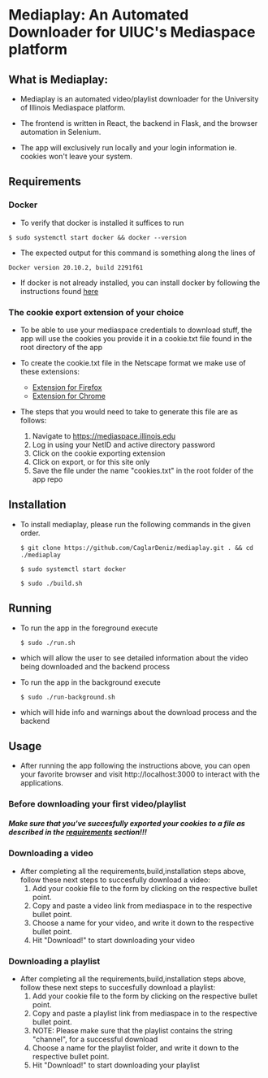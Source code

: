 # Mediaplay: An Automated Downloader for UIUC's Mediaspace platform

## What is Mediaplay: 

- Mediaplay is an automated video/playlist downloader for the University of Illinois Mediaspace platform. 
	
- The frontend is written in React, the backend in Flask, and the browser automation in Selenium.

- The app will exclusively run locally and your login information ie. cookies won't leave your system.

## Requirements
### Docker
- To verify that docker is installed it suffices to run 

`
	$ sudo systemctl start docker && docker --version
`

- The expected output for this command is something along the lines of 

`
	Docker version 20.10.2, build 2291f61
`

- If docker is not already installed, you can install docker by following the instructions found [here](https://docs.docker.com/get-docker/)

### The cookie export extension of your choice

- To be able to use your mediaspace credentials to download stuff, the app will use the cookies you provide it in a cookie.txt file found in the root directory of the app

- To create the cookie.txt file in the Netscape format we make use of these extensions: 
	- [Extension for Firefox](https://addons.mozilla.org/tr/firefox/addon/cookies-txt/?utm_source=addons.mozilla.org&utm_medium=referral&utm_content=search)
	- [Extension for Chrome](https://chrome.google.com/webstore/detail/get-cookiestxt/bgaddhkoddajcdgocldbbfleckgcbcid?hl=tr)

- The steps that you would need to take to generate this file are as follows: 

	1. Navigate to https://mediaspace.illinois.edu
	2. Log in using your NetID and active directory password
	3. Click on the cookie exporting extension
	4. Click on export, or for this site only
	5. Save the file under the name "cookies.txt" in the root folder of the app repo

## Installation

- To install mediaplay, please run the following commands in the given order.

	`
	$ git clone https://github.com/CaglarDeniz/mediaplay.git . && cd ./mediaplay 
	`

	`
	$ sudo systemctl start docker
	`

	`
	$ sudo ./build.sh
	`

## Running

- To run the app in the foreground execute 

	`
	$ sudo ./run.sh
	`

- which will allow the user to see detailed information about the video being downloaded and the backend process

- To run the app in the background execute

	`
	$ sudo ./run-background.sh
	`

- which will hide info and warnings about the download process and the backend

## Usage 

- After running the app following the instructions above, you can open your favorite browser and visit http://localhost:3000 to interact with the applications.

### Before downloading your first video/playlist

##### Make sure that you've succesfully exported your cookies to a file as described in the [requirements](#requirements) section!!!

### Downloading a video

- After completing all the requirements,build,installation steps above, follow these next steps to succesfully download a video: 
	1. Add your cookie file to the form by clicking on the respective bullet point.
	2. Copy and paste a video link from mediaspace in to the respective bullet point.
	3. Choose a name for your video, and write it down to the respective bullet point.
	4. Hit "Download!" to start downloading your video

### Downloading a playlist

- After completing all the requirements,build,installation steps above, follow these next steps to succesfully download a playlist: 
	1. Add your cookie file to the form by clicking on the respective bullet point.
	2. Copy and paste a playlist link from mediaspace in to the respective bullet point. 
	3. NOTE: Please make sure that the playlist contains the string "channel", for a successful download 
	4. Choose a name for the playlist folder, and write it down to the respective bullet point.
	5. Hit "Download!" to start downloading your playlist



